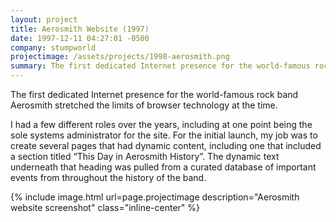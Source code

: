 ```yaml
---
layout: project
title: Aerosmith Website (1997)
date: 1997-12-11 04:27:01 -0500
company: stumpworld
projectimage: /assets/projects/1998-aerosmith.png
summary: The first dedicated Internet presence for the world-famous rock band Aerosmith stretched the limits of browser technology at the time.
---
```

The first dedicated Internet presence for the world-famous rock band Aerosmith stretched the limits of browser technology at the time.

I had a few different roles over the years, including at one point being the sole systems administrator for the site. For the initial launch, my job was to create several pages that had dynamic content, including one that included a section titled “This Day in Aerosmith History”. The dynamic text underneath that heading was pulled from a curated database of important events from throughout the history of the band.

{% include image.html url=page.projectimage description="Aerosmith website screenshot" class="inline-center" %}